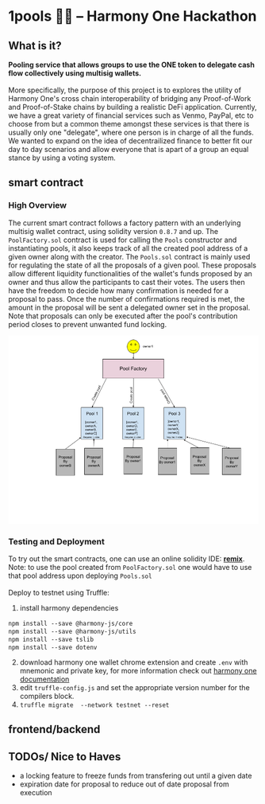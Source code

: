 # 1pools 🏊‍♂️ – Harmony One Hackathon 

## What is it?
**Pooling service that allows groups to use the ONE token to delegate cash flow collectively using multisig wallets.**
<br></br>
More specifically, the purpose of this project is to explores the utility of Harmony One's cross chain interoperability of bridging any Proof-of-Work and Proof-of-Stake chains by building a realistic DeFi application. Currently, we have a great variety of financial services such as Venmo, PayPal, etc to choose from but a common theme amongst these services is that there is usually only one "delegate", where one person is in charge of all the funds. We wanted to expand on the idea of decentrailized finance to better fit our day to day scenarios and allow everyone that is apart of a group an equal stance by using a voting system.

## smart contract
### High Overview
The current smart contract follows a factory pattern with an underlying multisig wallet contract, using solidity version `0.8.7` and up. The `PoolFactory.sol` contract is used for calling the `Pools` constructor and instantiating pools, it also keeps track of all the created pool address of a given owner along with the creator. The `Pools.sol` contract is mainly used for regulating the state of all the proposals of a given pool. These proposals allow different liquidity functionalities of the wallet's funds proposed by an owner and thus allow the participants to cast their votes. The users then have the freedom to decide how many confirmation is needed for a proposal to pass. Once the number of confirmations required is met, the amount in the proposal will be sent a delegated owner set in the proposal. Note that proposals can only be executed after the pool's contribution period closes to prevent unwanted fund locking.

![](diagram.png)

### Testing and Deployment 
To try out the smart contracts, one can use an online solidity IDE: [**remix**](https://remix.ethereum.org/). Note: to use the pool created from `PoolFactory.sol` one would have to use that pool address upon deploying `Pools.sol` 
<br></br>
Deploy to testnet using Truffle:
1. install harmony dependencies 
```
npm install --save @harmony-js/core
npm install --save @harmony-js/utils
npm install --save tslib
npm install --save dotenv
```
2. download harmony one wallet chrome extension and create `.env` with mnemonic and private key, for more information check out [harmony one documentation](https://docs.harmony.one/home/developers/deploying-on-harmony/truffle/setup)
3. edit `truffle-config.js` and set the appropriate version number for the compilers block. 
4. `truffle migrate  --network testnet --reset`

## frontend/backend 

## TODOs/ Nice to Haves
- a locking feature to freeze funds from transfering out until a given date 
- expiration date for proposal to reduce out of date proposal from execution 
